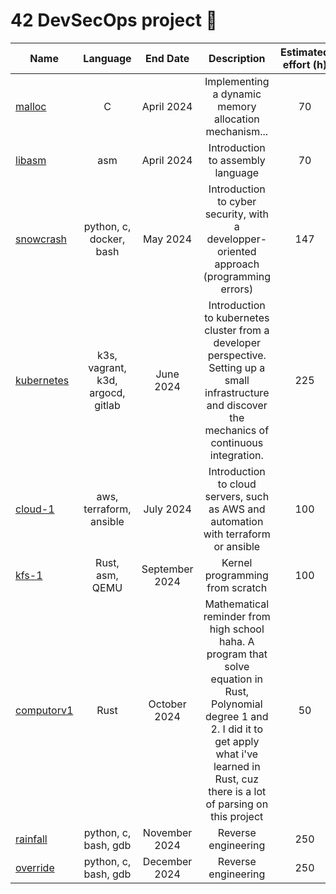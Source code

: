 # 42 DevSecOps project 🧠

| Name  | Language      | End Date      |                       Description                 | Estimated effort (h)   | Difficulty (1 to 5) |
| ----- |:-------------:| :-----------: | :------------------------------------------------:| :---------------------:| :------------------:|
| [malloc](https://github.com/waseemnaseeven/42_DevSecOps/20_MALLOC) | C | April 2024 | Implementing a dynamic memory allocation mechanism... | 70 | 3,5 |
| [libasm](https://github.com/waseemnaseeven/42_DevSecOps/21_LIBASM) | asm | April 2024 | Introduction to assembly language | 70 | 2,5 |
| [snowcrash](https://github.com/waseemnaseeven/42_DevSecOps/22_SNOWCRASH) | python, c, docker, bash | May 2024 | Introduction to cyber security, with a developper-oriented approach (programming errors) | 147 | 3,5 |
| [kubernetes](https://github.com/waseemnaseeven/42_DevSecOps/tree/main/23_IOT) | k3s, vagrant, k3d, argocd, gitlab | June 2024 | Introduction to kubernetes cluster from a developer perspective. Setting up a small infrastructure and discover the mechanics of continuous integration. | 225 | 4 |
| [cloud-1](https://github.com/waseemnaseeven/42_DevSecOps/24_CLOUD-1) | aws, terraform, ansible | July 2024 | Introduction to cloud servers, such as AWS and automation with terraform or ansible | 100 | 2,5 |
| [kfs-1](https://github.com/waseemnaseeven/42_DevSecOps/25_KFS-1) | Rust, asm, QEMU | September 2024 | Kernel programming from scratch | 100 | 3 |
| [computorv1](https://github.com/waseemnaseeven/42_DevSecOps/26_COMPUTORV1) | Rust | October 2024 | Mathematical reminder from high school haha. A program that solve equation in Rust, Polynomial degree 1 and 2. I did it to get apply what i've learned in Rust, cuz there is a lot of parsing on this project | 50 | 3 |
| [rainfall](https://github.com/waseemnaseeven/42_DevSecOps/27_RAINFALL) | python, c, bash, gdb | November 2024 | Reverse engineering | 250 | 3,5 |
| [override](https://github.com/waseemnaseeven/42_DevSecOps/28_OVERRIDE) | python, c, bash, gdb | December 2024 | Reverse engineering | 250 | 3,5 |